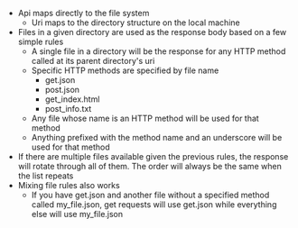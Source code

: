 * Api maps directly to the file system
  * Uri maps to the directory structure on the local machine
* Files in a given directory are used as the response body based on a few simple rules
  * A single file in a directory will be the response for any HTTP method called at its parent directory's uri
  * Specific HTTP methods are specified by file name
    * get.json
    * post.json
    * get_index.html
    * post_info.txt
  * Any file whose name is an HTTP method will be used for that method
  * Anything prefixed with the method name and an underscore will be used for that method
* If there are multiple files available given the previous rules, the response will rotate through all of them. The order will always be the same when the list repeats
* Mixing file rules also works
  * If you have get.json and another file without a specified method called my_file.json, get requests will use get.json while everything else will use my_file.json